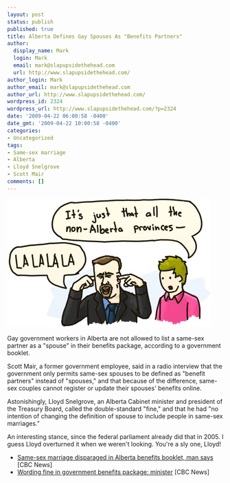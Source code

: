 ```yaml
---
layout: post
status: publish
published: true
title: Alberta Defines Gay Spouses As "Benefits Partners"
author:
  display_name: Mark
  login: Mark
  email: mark@slapupsidethehead.com
  url: http://www.slapupsidethehead.com/
author_login: Mark
author_email: mark@slapupsidethehead.com
author_url: http://www.slapupsidethehead.com/
wordpress_id: 2324
wordpress_url: http://www.slapupsidethehead.com/?p=2324
date: '2009-04-22 06:00:58 -0400'
date_gmt: '2009-04-22 10:00:58 -0400'
categories:
- Uncategorized
tags:
- Same-sex marriage
- Alberta
- Lloyd Snelgrove
- Scott Mair
comments: []
---
```

![It's an Alberta Headâ„¢](/wp-content/media/2009/04/stubborn-alberta.jpg "It's an Alberta Headâ„¢")

Gay government workers in Alberta are not allowed to list a same-sex partner as a "spouse" in their benefits package, according to a government booklet.

Scott Mair, a former government employee, said in a radio interview that the government only permits same-sex spouses to be defined as "benefit partners" instead of "spouses," and that because of the difference, same-sex couples cannot register or update their spouses' benefits online.

Astonishingly, Lloyd Snelgrove, an Alberta Cabinet minister and president of the Treasury Board, called the double-standard "fine," and that he had "no intention of changing the definition of spouse to include people in same-sex marriages."

An interesting stance, since the federal parliament already did that in 2005. I guess Lloyd overturned it when we weren't looking. You're a sly one, Lloyd!

- [Same-sex marriage disparaged in Alberta benefits booklet, man says](http://www.cbc.ca/canada/edmonton/story/2009/04/20/edm-benefits-booklet.html) [CBC News]
- [Wording fine in government benefits package: minister](http://www.cbc.ca/canada/edmonton/story/2009/04/21/edm-benefits-wording-reaction.html) [CBC News]
